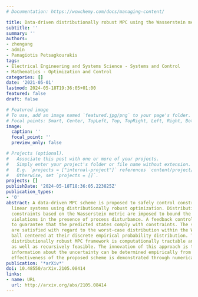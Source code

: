 ```yaml
---
# Documentation: https://wowchemy.com/docs/managing-content/

title: Data-driven distributionally robust MPC using the Wasserstein metric
subtitle: ''
summary: ''
authors:
- zhengang
- admin
- Panagiotis Petsagkourakis
tags:
- Electrical Engineering and Systems Science - Systems and Control
- Mathematics - Optimization and Control
categories: []
date: '2021-05-01'
lastmod: 2024-05-18T19:36:05+01:00
featured: false
draft: false

# Featured image
# To use, add an image named `featured.jpg/png` to your page's folder.
# Focal points: Smart, Center, TopLeft, Top, TopRight, Left, Right, BottomLeft, Bottom, BottomRight.
image:
  caption: ''
  focal_point: ''
  preview_only: false

# Projects (optional).
#   Associate this post with one or more of your projects.
#   Simply enter your project's folder or file name without extension.
#   E.g. `projects = ["internal-project"]` references `content/project/deep-learning/index.md`.
#   Otherwise, set `projects = []`.
projects: []
publishDate: '2024-05-18T18:36:05.223825Z'
publication_types:
- '0'
abstract: A data-driven MPC scheme is proposed to safely control constrained stochastic
  linear systems using distributionally robust optimization. Distributionally robust
  constraints based on the Wasserstein metric are imposed to bound the state constraint
  violations in the presence of process disturbance. A feedback control law is solved
  to guarantee that the predicted states comply with constraints. The stochastic constraints
  are satisfied with regard to the worst-case distribution within the Wasserstein
  ball centered at their discrete empirical probability distribution. The resulting
  distributionally robust MPC framework is computationally tractable and efficient,
  as well as recursively feasible. The innovation of this approach is that all the
  information about the uncertainty can be determined empirically from the data. The
  effectiveness of the proposed scheme is demonstrated through numerical case studies.
publication: '*arXiv*'
doi: 10.48550/arXiv.2105.08414
links:
- name: URL
  url: http://arxiv.org/abs/2105.08414
---
```

